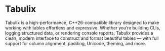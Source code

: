 # Tabulix
Tabulix is a high-performance, C++26-compatible library designed to make working with tables effortless and expressive. Whether you’re building CLIs, logging structured data, or rendering console reports, Tabulix provides a clean, modern interface to construct and format beautiful tables — with full support for column alignment, padding, Unicode, theming, and more.
